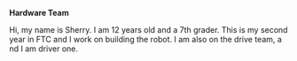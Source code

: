 **Hardware Team**

Hi, my name is Sherry. I am 12 years old and a 7th grader. 
This is my second year in FTC and I work on building the robot. 
I am also on the drive team, a  nd I am driver one. 

